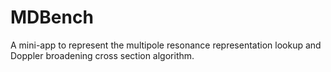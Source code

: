 MDBench
=======

A mini-app to represent the multipole resonance representation lookup and Doppler broadening cross section algorithm.
